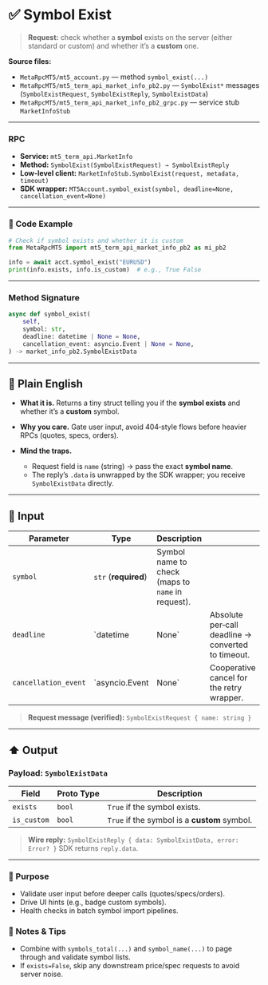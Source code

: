 # ✅ Symbol Exist

> **Request:** check whether a **symbol** exists on the server (either standard or custom) and whether it’s a **custom** one.

**Source files:**

* `MetaRpcMT5/mt5_account.py` — method `symbol_exist(...)`
* `MetaRpcMT5/mt5_term_api_market_info_pb2.py` — `SymbolExist*` messages (`SymbolExistRequest`, `SymbolExistReply`, `SymbolExistData`)
* `MetaRpcMT5/mt5_term_api_market_info_pb2_grpc.py` — service stub `MarketInfoStub`

---

### RPC

* **Service:** `mt5_term_api.MarketInfo`
* **Method:** `SymbolExist(SymbolExistRequest) → SymbolExistReply`
* **Low-level client:** `MarketInfoStub.SymbolExist(request, metadata, timeout)`
* **SDK wrapper:** `MT5Account.symbol_exist(symbol, deadline=None, cancellation_event=None)`

---

### 🔗 Code Example

```python
# Check if symbol exists and whether it is custom
from MetaRpcMT5 import mt5_term_api_market_info_pb2 as mi_pb2

info = await acct.symbol_exist("EURUSD")
print(info.exists, info.is_custom)  # e.g., True False
```

---

### Method Signature

```python
async def symbol_exist(
    self,
    symbol: str,
    deadline: datetime | None = None,
    cancellation_event: asyncio.Event | None = None,
) -> market_info_pb2.SymbolExistData
```

---

## 💬 Plain English

* **What it is.** Returns a tiny struct telling you if the **symbol exists** and whether it’s a **custom** symbol.
* **Why you care.** Gate user input, avoid 404‑style flows before heavier RPCs (quotes, specs, orders).
* **Mind the traps.**

  * Request field is `name` (string) → pass the exact **symbol name**.
  * The reply’s `.data` is unwrapped by the SDK wrapper; you receive `SymbolExistData` directly.

---

## 🔽 Input

| Parameter            | Type                 | Description                                       |                                                    |   |
| -------------------- | -------------------- | ------------------------------------------------- | -------------------------------------------------- | - |
| `symbol`             | `str` (**required**) | Symbol name to check (maps to `name` in request). |                                                    |   |
| `deadline`           | \`datetime           | None\`                                            | Absolute per‑call deadline → converted to timeout. |   |
| `cancellation_event` | \`asyncio.Event      | None\`                                            | Cooperative cancel for the retry wrapper.          |   |

> **Request message (verified):** `SymbolExistRequest { name: string }`

---

## ⬆️ Output

### Payload: `SymbolExistData`

| Field       | Proto Type | Description                                  |
| ----------- | ---------- | -------------------------------------------- |
| `exists`    | `bool`     | `True` if the symbol exists.                 |
| `is_custom` | `bool`     | `True` if the symbol is a **custom** symbol. |

> **Wire reply:** `SymbolExistReply { data: SymbolExistData, error: Error? }`
> SDK returns `reply.data`.

---

### 🎯 Purpose

* Validate user input before deeper calls (quotes/specs/orders).
* Drive UI hints (e.g., badge custom symbols).
* Health checks in batch symbol import pipelines.

### 🧩 Notes & Tips

* Combine with `symbols_total(...)` and `symbol_name(...)` to page through and validate symbol lists.
* If `exists=False`, skip any downstream price/spec requests to avoid server noise.
